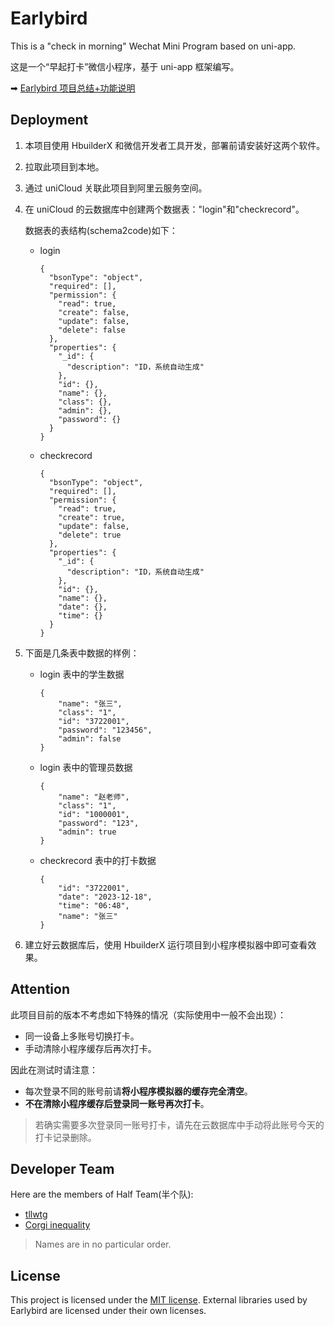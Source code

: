 # Earlybird

This is a "check in morning" Wechat Mini Program based on uni-app.

这是一个“早起打卡”微信小程序，基于 uni-app 框架编写。

➡ [Earlybird 项目总结+功能说明](https://github.com/tLLWtG/Earlybird/blob/main/doc/Earlybird项目总结.pdf)

## Deployment

1. 本项目使用 HbuilderX 和微信开发者工具开发，部署前请安装好这两个软件。

2. 拉取此项目到本地。

3. 通过 uniCloud 关联此项目到阿里云服务空间。

4. 在 uniCloud 的云数据库中创建两个数据表："login"和"checkrecord"。

   数据表的表结构(schema2code)如下：

   * login

     ```
     {
       "bsonType": "object",
       "required": [],
       "permission": {
         "read": true,
         "create": false,
         "update": false,
         "delete": false
       },
       "properties": {
         "_id": {
           "description": "ID，系统自动生成"
         },
         "id": {},
         "name": {},
         "class": {},
         "admin": {},
         "password": {}
       }
     }
     ```

   * checkrecord

     ```
     {
       "bsonType": "object",
       "required": [],
       "permission": {
         "read": true,
         "create": true,
         "update": false,
         "delete": true
       },
       "properties": {
         "_id": {
           "description": "ID，系统自动生成"
         },
         "id": {},
         "name": {},
         "date": {},
         "time": {}
       }
     }
     ```

5. 下面是几条表中数据的样例：

   * login 表中的学生数据

     ```
     {
         "name": "张三",
         "class": "1",
         "id": "3722001",
         "password": "123456",
         "admin": false
     }
     ```

   * login 表中的管理员数据

     ```
     {
         "name": "赵老师",
         "class": "1",
         "id": "1000001",
         "password": "123",
         "admin": true
     }
     ```
     
   * checkrecord 表中的打卡数据

     ```
     {
         "id": "3722001",
         "date": "2023-12-18",
         "time": "06:48",
         "name": "张三"
     }
     ```

6. 建立好云数据库后，使用 HbuilderX 运行项目到小程序模拟器中即可查看效果。

## Attention

此项目目前的版本不考虑如下特殊的情况（实际使用中一般不会出现）：

* 同一设备上多账号切换打卡。
* 手动清除小程序缓存后再次打卡。

因此在测试时请注意：

* 每次登录不同的账号前请**将小程序模拟器的缓存完全清空**。
* **不在清除小程序缓存后登录同一账号再次打卡**。
> 若确实需要多次登录同一账号打卡，请先在云数据库中手动将此账号今天的打卡记录删除。

## Developer Team

Here are the members of Half Team(半个队):
* [tllwtg](https://github.com/tLLWtG)
* [Corgi inequality](https://github.com/xmu22)
> Names are in no particular order.

## License

This project is licensed under the [MIT license](https://github.com/tLLWtG/Earlybird/blob/main/LICENSE). External libraries used by Earlybird are licensed under their own licenses.
